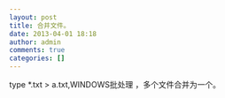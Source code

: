 ```yaml
---
layout: post
title: 合并文件。
date: 2013-04-01 18:18
author: admin
comments: true
categories: []
---
```

 type *.txt > a.txt,WINDOWS批处理 ，多个文件合并为一个。
